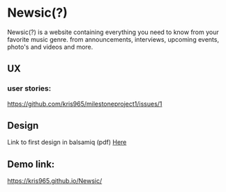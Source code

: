 # Newsic(?)

Newsic(?) is a website containing everything you need to know from your favorite music genre.
from announcements, interviews, upcoming events, photo's and videos and more.


## UX
### user stories:
https://github.com/kris965/milestoneproject1/issues/1

## Design
Link to first design in balsamiq (pdf) [Here](milestone1.pdf)

## Demo link:

https://kris965.github.io/Newsic/
